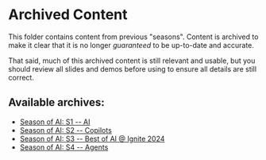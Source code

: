 # Archived Content
This folder contains content from previous "seasons". Content is archived to make it clear that it is no longer _guaranteed_ to be up-to-date and accurate.

That said, much of this archived content is still relevant and usable, but you should review all slides and demos before using to ensure all details are still correct.

## Available archives:

- [Season of AI: S1 -- AI](/archive/SeasonOfAI-S1-AzureAI)
- [Season of AI: S2 -- Copilots](/archive/SeasonOfAI-S2-Copilots)
- [Season of AI: S3 -- Best of AI @ Ignite 2024](SeasonOfAI-S3-BestOfIgnite)
- [Season of AI: S4 -- Agents](/archive/S4-SeasonOfAgents)
